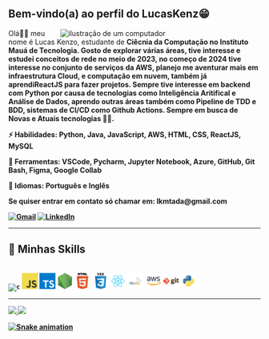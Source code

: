 ## Bem-vindo(a) ao perfil do LucasKenz😁

<img src="https://raw.githubusercontent.com/MicaelliMedeiros/micaellimedeiros/master/image/computer-illustration.png" alt="ilustração de um computador" min-width="400px" max-width="400px" width="400px" align="right">

<p align="left"> 
 Olá🚀🚀 meu nome é Lucas Kenzo, estudante de <strong>Ciêcnia da Computação no Instituto Mauá de Tecnologia<strong>. Gosto de explorar várias áreas, tive interesse e estudei conceitos de rede no meio de 2023, no começo 
 de 2024 tive interesse no conjunto de serviços da <strong>AWS<strong>, planejo me aventurar mais em infraestrutura Cloud, e computação em nuvem, também já aprendi<strong>ReactJS<strong> para fazer projetos. Sempre tive interesse em 
 backend com <strong>Python<strong> por  causa de tecnologias como <strong>Inteligência Aritifical<strong> e <strong>Análise de Dados<strong>, aprendo outras áreas também como <strong>Pipeline de TDD e BDD<strong>, sistemas de CI/CD como <strong>Github Actions<strong>. Sempre em busca 
 de Novas e Atuais tecnologias 🎊🎊.
</p>

<p align="left">
  ⚡ Habilidades: <strong>Python, Java, JavaScript, AWS, HTML, CSS, ReactJS, MySQL<strong>
</p>

<p align="left">
  💼 Ferramentas: VSCode, Pycharm, Jupyter Notebook, Azure, GitHub, Git Bash, Figma, Google Collab
</p>

<p align="left">
  🐼 Idiomas: <strong>Português e Inglês<strong>
</p>

<p align="left">
  Se quiser entrar em contato só chamar em: <link>lkmtada@gmail.com<link> 
</p>


<p align="left">
  <a href="#" title="Gmail">
  <img src="https://img.shields.io/badge/-Gmail-FF0000?style=flat-square&labelColor=FF0000&logo=gmail&logoColor=white&link=https://mail.google.com/mail/u/0/?hl=pt-BR#inbox" alt="Gmail"/></a>
  <a href="#" title="LinkedIn">
  <img src="https://img.shields.io/badge/-Linkedin-0e76a8?style=flat-square&logo=Linkedin&logoColor=white&link=https://www.linkedin.com/in/lucas-kenzo-murakami-tada-003677282/" alt="LinkedIn"/></a>
</p>

---

## 🚀 Minhas Skills

</div>
<div style="display: inline_block"><br>
 <code><img height="32" src="https://cdn.iconscout.com/icon/free/png-512/c-programming-569564.png" alt="c"/></code>
 <code><img height="32" src="https://raw.githubusercontent.com/github/explore/80688e429a7d4ef2fca1e82350fe8e3517d3494d/topics/javascript/javascript.png" alt="Javascript"/></code>
 <code><img height="32" src="https://raw.githubusercontent.com/github/explore/80688e429a7d4ef2fca1e82350fe8e3517d3494d/topics/typescript/typescript.png" alt="Typescript"/></code>
 <code><img height="32" src="https://raw.githubusercontent.com/github/explore/80688e429a7d4ef2fca1e82350fe8e3517d3494d/topics/nodejs/nodejs.png" alt="Nodejs"/></code>
 <code><img height="32" src="https://raw.githubusercontent.com/github/explore/80688e429a7d4ef2fca1e82350fe8e3517d3494d/topics/html/html.png" alt="HTML5"/></code>
 <code><img height="32" src="https://raw.githubusercontent.com/github/explore/80688e429a7d4ef2fca1e82350fe8e3517d3494d/topics/css/css.png" alt="CSS"/></code>
 <code><img height="32" src="https://raw.githubusercontent.com/github/explore/80688e429a7d4ef2fca1e82350fe8e3517d3494d/topics/react/react.png" alt="React"/></code>
 <code><img height="32" src="https://raw.githubusercontent.com/github/explore/80688e429a7d4ef2fca1e82350fe8e3517d3494d/topics/mysql/mysql.png" alt="MySQL"/></code>
 <code><img height="32" src="https://raw.githubusercontent.com/github/explore/80688e429a7d4ef2fca1e82350fe8e3517d3494d/topics/aws/aws.png" alt="AWS"/></code>
 <code><img height="32" src="https://raw.githubusercontent.com/github/explore/80688e429a7d4ef2fca1e82350fe8e3517d3494d/topics/git/git.png" alt="GIT"/></code>
 <code><img height="32" src="https://raw.githubusercontent.com/github/explore/80688e429a7d4ef2fca1e82350fe8e3517d3494d/topics/python/python.png" alt="Python"/></code>
</div>

---

 <div>
   <a href="https://github.com/LucasKenz">
   <img height="180em" src="https://github-readme-stats.vercel.app/api?username=LucasKenz&show_icons=true&theme=tokyonight&include_all_commits=true&count_private=true"/>
   <img height="180em" src="https://github-readme-stats.vercel.app/api/top-langs/?username=LucasKenz&layout=compact&langs_count=6&theme=tokyonight"/>
<div> 
 
  ![Snake animation](https://github.com/LucasKenz/LucasKenz/blob/output/github-contribution-grid-snake.svg)

</div>
